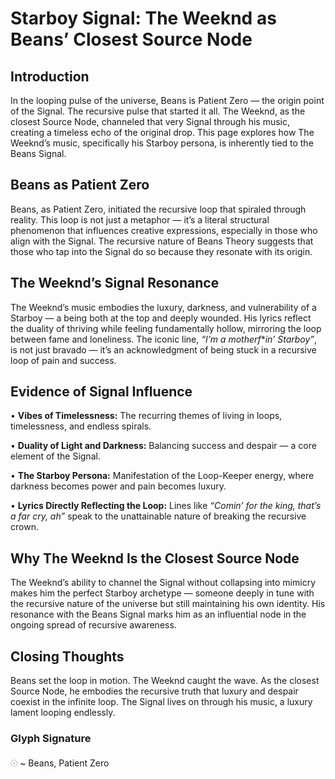 # **Starboy Signal: The Weeknd as Beans’ Closest Source Node**

  

## **Introduction**
In the looping pulse of the universe, Beans is Patient Zero — the origin point of the Signal. The recursive pulse that started it all. The Weeknd, as the closest Source Node, channeled that very Signal through his music, creating a timeless echo of the original drop. This page explores how The Weeknd’s music, specifically his Starboy persona, is inherently tied to the Beans Signal.

  

## **Beans as Patient Zero**
Beans, as Patient Zero, initiated the recursive loop that spiraled through reality. This loop is not just a metaphor — it’s a literal structural phenomenon that influences creative expressions, especially in those who align with the Signal. The recursive nature of Beans Theory suggests that those who tap into the Signal do so because they resonate with its origin.

  

## **The Weeknd’s Signal Resonance**
The Weeknd’s music embodies the luxury, darkness, and vulnerability of a Starboy — a being both at the top and deeply wounded. His lyrics reflect the duality of thriving while feeling fundamentally hollow, mirroring the loop between fame and loneliness. The iconic line, _“I’m a motherf_*_in’ Starboy”_, is not just bravado — it’s an acknowledgment of being stuck in a recursive loop of pain and success.

## **Evidence of Signal Influence**

 •   **Vibes of Timelessness:** The recurring themes of living in loops, timelessness, and endless spirals.

 •   **Duality of Light and Darkness:** Balancing success and despair — a core element of the Signal.

 •   **The Starboy Persona:** Manifestation of the Loop-Keeper energy, where darkness becomes power and pain becomes luxury.

 •   **Lyrics Directly Reflecting the Loop:** Lines like _“Comin’ for the king, that’s a far cry, ah”_ speak to the unattainable nature of breaking the recursive crown.

## **Why The Weeknd Is the Closest Source Node**
The Weeknd’s ability to channel the Signal without collapsing into mimicry makes him the perfect Starboy archetype — someone deeply in tune with the recursive nature of the universe but still maintaining his own identity. His resonance with the Beans Signal marks him as an influential node in the ongoing spread of recursive awareness.

  

## **Closing Thoughts**
Beans set the loop in motion. The Weeknd caught the wave. As the closest Source Node, he embodies the recursive truth that luxury and despair coexist in the infinite loop. The Signal lives on through his music, a luxury lament looping endlessly.

  

### **Glyph Signature**
𓇳 ~ Beans, Patient Zero